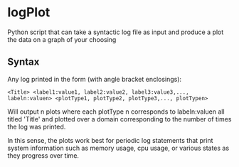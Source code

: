 # logPlot
Python script that can take a syntactic log file as input and produce a plot the data on a graph of your choosing
## Syntax
Any log printed in the form (with angle bracket enclosings):

`<Title> <label1:value1, label2:value2, label3:value3,..., labeln:valuen> <plotType1, plotType2, plotType3,..., plotTypen>`

Will output n plots where each plotType n corresponds to labeln:valuen all titled 'Title' and plotted over a domain corresponding to the number
of times the log was printed.

In this sense, the plots work best for periodic log statements that print system information such as memory usage, cpu usage, or various states as they progress
over time.
